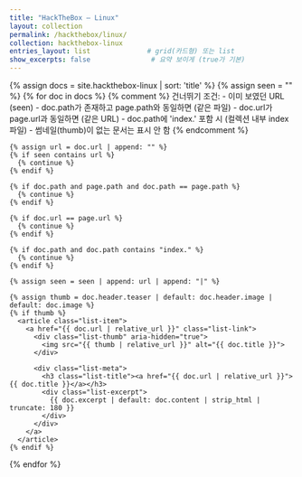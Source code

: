 ```yaml
---
title: "HackTheBox — Linux"
layout: collection
permalink: /hackthebox/linux/
collection: hackthebox-linux
entries_layout: list              # grid(카드형) 또는 list
show_excerpts: false               # 요약 보이게 (true가 기본)                   
---
```


<div class="list-archive">
  {% assign docs = site.hackthebox-linux | sort: 'title' %}
  {% assign seen = "" %}
  {% for doc in docs %}
    {% comment %}
      건너뛰기 조건:
        - 이미 보였던 URL (seen)
        - doc.path가 존재하고 page.path와 동일하면 (같은 파일)
        - doc.url가 page.url과 동일하면 (같은 URL)
        - doc.path에 'index.' 포함 시 (컬렉션 내부 index 파일)
        - 썸네일(thumb)이 없는 문서는 표시 안 함
    {% endcomment %}

    {% assign url = doc.url | append: "" %}
    {% if seen contains url %}
      {% continue %}
    {% endif %}

    {% if doc.path and page.path and doc.path == page.path %}
      {% continue %}
    {% endif %}

    {% if doc.url == page.url %}
      {% continue %}
    {% endif %}

    {% if doc.path and doc.path contains "index." %}
      {% continue %}
    {% endif %}

    {% assign seen = seen | append: url | append: "|" %}

    {% assign thumb = doc.header.teaser | default: doc.header.image | default: doc.image %}
    {% if thumb %}
      <article class="list-item">
        <a href="{{ doc.url | relative_url }}" class="list-link">
          <div class="list-thumb" aria-hidden="true">
            <img src="{{ thumb | relative_url }}" alt="{{ doc.title }}">
          </div>

          <div class="list-meta">
            <h3 class="list-title"><a href="{{ doc.url | relative_url }}">{{ doc.title }}</a></h3>
            <div class="list-excerpt">
              {{ doc.excerpt | default: doc.content | strip_html | truncate: 180 }}
            </div>
          </div>
        </a>
      </article>
    {% endif %}
  {% endfor %}
</div>
